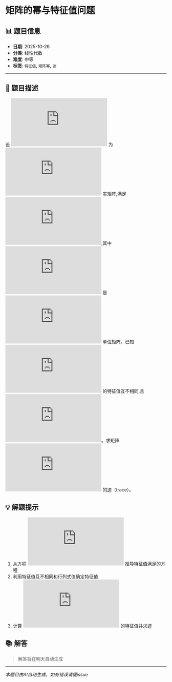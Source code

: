 # 矩阵的幂与特征值问题

## 📊 题目信息

- **日期**: 2025-10-26
- **分类**: 线性代数
- **难度**: 中等
- **标签**: `特征值`, `矩阵幂`, `迹`

---

## 📝 题目描述

设 ![equation](https://latex.codecogs.com/svg.latex?A) 为 ![equation](https://latex.codecogs.com/svg.latex?3%20%5Ctimes%203) 实矩阵,满足 ![equation](https://latex.codecogs.com/svg.latex?A%5E2%20%3D%20A%20%2B%202I),其中 ![equation](https://latex.codecogs.com/svg.latex?I) 是 ![equation](https://latex.codecogs.com/svg.latex?3%20%5Ctimes%203) 单位矩阵。已知 ![equation](https://latex.codecogs.com/svg.latex?A) 的特征值互不相同,且 ![equation](https://latex.codecogs.com/svg.latex?%5Cdet(A)%20%3D%206)。求矩阵 ![equation](https://latex.codecogs.com/svg.latex?A%5E%7B2024%7D%20-%202A%5E%7B2023%7D) 的迹（trace）。

## 💡 解题提示

1. 从方程 ![equation](https://latex.codecogs.com/svg.latex?A%5E2%20%3D%20A%20%2B%202I) 推导特征值满足的方程
2. 利用特征值互不相同和行列式值确定特征值
3. 计算 ![equation](https://latex.codecogs.com/svg.latex?A%5E%7B2024%7D%20-%202A%5E%7B2023%7D) 的特征值并求迹

## 📚 解答

> 解答将在明天自动生成

---

*本题目由AI自动生成，如有错误请提issue*
